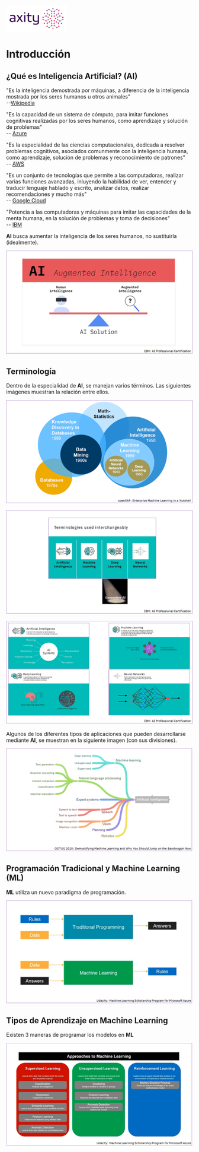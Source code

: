 ![png](imagenes/logotipo-axity-ppt.png)

# Introducción

## ¿Qué es Inteligencia Artificial? (AI)

"Es la inteligencia demostrada por máquinas, a diferencia de la inteligencia mostrada por los seres humanos u otros animales"  
--[Wikipedia](https://en.wikipedia.org/wiki/Artificial_intelligence)

"Es la capacidad de un sistema de cómputo, para imitar funciones cognitivas realizadas por los seres humanos, como aprendizaje y solución de problemas"  
-- [Azure](https://azure.microsoft.com/en-au/resources/cloud-computing-dictionary/what-is-artificial-intelligence/)

"Es la especialidad de las ciencias computacionales, dedicada a resolver problemas cognitivos, asociados comunmente con la inteligencia humana, como aprendizaje, solución de problemas y reconocimiento de patrones"  
-- [AWS](https://aws.amazon.com/machine-learning/what-is-ai/)

"Es un conjunto de tecnologías que permite a las computadoras, realizar varias funciones avanzadas, inluyendo la habilidad de ver, entender y traducir lenguaje hablado y escrito, analizar datos, realizar recomendaciones y mucho más"  
-- [Google Cloud](https://cloud.google.com/learn/what-is-artificial-intelligence)

"Potencia a las computadoras y máquinas para imitar las capacidades de la menta humana, en la solución de problemas y toma de decisiones"  
-- [IBM](https://www.ibm.com/topics/artificial-intelligence)


**AI** busca aumentar la inteligencia de los seres humanos, no sustituirla (idealmente).

![png](imagenes/Introduccion_01.png)

## Terminología

Dentro de la especialidad de **AI**, se manejan varios términos. Las siguientes imágenes muestran la relación entre ellos.

![png](imagenes/Introduccion_02.png)

![png](imagenes/Introduccion_03.png)

![png](imagenes/Introduccion_04.png)

Algunos de los diferentes tipos de aplicaciones que pueden desarrollarse mediante **AI**, se muestran en la siguiente imagen (con sus divisiones).

![png](imagenes/Introduccion_05.png)


## Programación Tradicional y Machine Learning (ML)

**ML** utiliza un nuevo paradigma de programación.

![png](imagenes/Introduccion_06.png)


## Tipos de Aprendizaje en Machine Learning

Existen 3 maneras de programar los modelos en **ML**

![png](imagenes/Introduccion_07.png)
